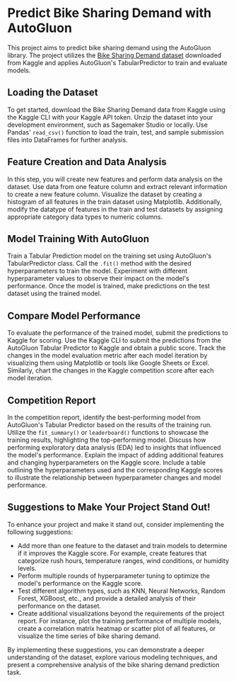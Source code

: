 # Predict Bike Sharing Demand with AutoGluon

This project aims to predict bike sharing demand using the AutoGluon library. The project utilizes the [Bike Sharing Demand dataset](https://www.kaggle.com/competitions/bike-sharing-demand/overview) downloaded from Kaggle and applies AutoGluon's TabularPredictor to train and evaluate models.

## Loading the Dataset

To get started, download the Bike Sharing Demand data from Kaggle using the Kaggle CLI with your Kaggle API token. Unzip the dataset into your development environment, such as Sagemaker Studio or locally. Use Pandas' `read_csv()` function to load the train, test, and sample submission files into DataFrames for further analysis.

## Feature Creation and Data Analysis

In this step, you will create new features and perform data analysis on the dataset. Use data from one feature column and extract relevant information to create a new feature column. Visualize the dataset by creating a histogram of all features in the train dataset using Matplotlib. Additionally, modify the datatype of features in the train and test datasets by assigning appropriate category data types to numeric columns.

## Model Training With AutoGluon

Train a Tabular Prediction model on the training set using AutoGluon's TabularPredictor class. Call the `.fit()` method with the desired hyperparameters to train the model. Experiment with different hyperparameter values to observe their impact on the model's performance. Once the model is trained, make predictions on the test dataset using the trained model.

## Compare Model Performance

To evaluate the performance of the trained model, submit the predictions to Kaggle for scoring. Use the Kaggle CLI to submit the predictions from the AutoGluon Tabular Predictor to Kaggle and obtain a public score. Track the changes in the model evaluation metric after each model iteration by visualizing them using Matplotlib or tools like Google Sheets or Excel. Similarly, chart the changes in the Kaggle competition score after each model iteration.

## Competition Report

In the competition report, identify the best-performing model from AutoGluon's Tabular Predictor based on the results of the training run. Utilize the `fit_summary()` or `leaderboard()` functions to showcase the training results, highlighting the top-performing model. Discuss how performing exploratory data analysis (EDA) led to insights that influenced the model's performance. Explain the impact of adding additional features and changing hyperparameters on the Kaggle score. Include a table outlining the hyperparameters used and the corresponding Kaggle scores to illustrate the relationship between hyperparameter changes and model performance.

## Suggestions to Make Your Project Stand Out!

To enhance your project and make it stand out, consider implementing the following suggestions:

- Add more than one feature to the dataset and train models to determine if it improves the Kaggle score. For example, create features that categorize rush hours, temperature ranges, wind conditions, or humidity levels.
- Perform multiple rounds of hyperparameter tuning to optimize the model's performance on the Kaggle score.
- Test different algorithm types, such as KNN, Neural Networks, Random Forest, XGBoost, etc., and provide a detailed analysis of their performance on the dataset.
- Create additional visualizations beyond the requirements of the project report. For instance, plot the training performance of multiple models, create a correlation matrix heatmap or scatter plot of all features, or visualize the time series of bike sharing demand.

By implementing these suggestions, you can demonstrate a deeper understanding of the dataset, explore various modeling techniques, and present a comprehensive analysis of the bike sharing demand prediction task.